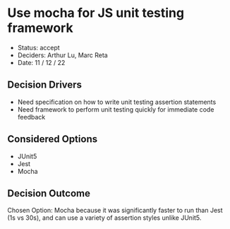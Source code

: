 # Use mocha for JS unit testing framework

- Status: accept
- Deciders: Arthur Lu, Marc Reta
- Date: 11 / 12 / 22

## Decision Drivers

- Need specification on how to write unit testing assertion statements
- Need framework to perform unit testing quickly for immediate code feedback

## Considered Options
- JUnit5
- Jest
- Mocha

## Decision Outcome

Chosen Option: Mocha because it was significantly faster to run than Jest (1s vs 30s), and can use a variety of assertion styles unlike JUnit5.